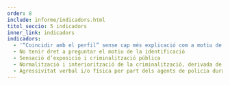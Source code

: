 ```yaml
---
order: 8
include: informe/indicadors.html
titol_seccio: 5 indicadors
inner_link: indicadors
indicadors:
  - '“Coincidir amb el perfil” sense cap més explicació com a motiu de la identificació'
  - No tenir dret a preguntar el motiu de la identificació
  - Sensació d’exposició i criminalització pública
  - Normalització i interiorització de la criminalització, derivada de la quotidianitat amb què es repeteixen les identificacions
  - Agressivitat verbal i/o física per part dels agents de policia durant la identificació
---
```

